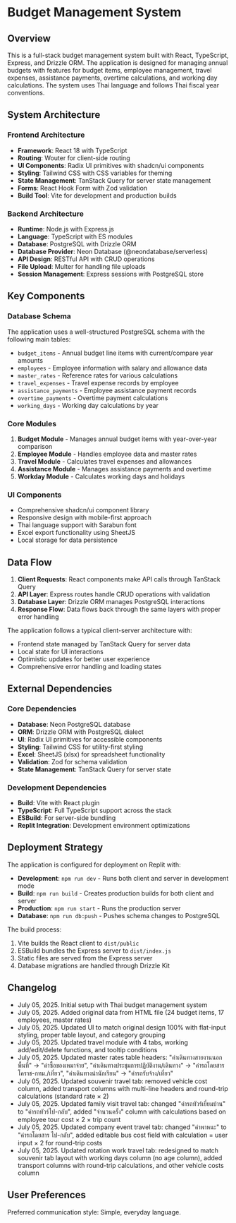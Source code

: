 # Budget Management System

## Overview

This is a full-stack budget management system built with React, TypeScript, Express, and Drizzle ORM. The application is designed for managing annual budgets with features for budget items, employee management, travel expenses, assistance payments, overtime calculations, and working day calculations. The system uses Thai language and follows Thai fiscal year conventions.

## System Architecture

### Frontend Architecture
- **Framework**: React 18 with TypeScript
- **Routing**: Wouter for client-side routing
- **UI Components**: Radix UI primitives with shadcn/ui components
- **Styling**: Tailwind CSS with CSS variables for theming
- **State Management**: TanStack Query for server state management
- **Forms**: React Hook Form with Zod validation
- **Build Tool**: Vite for development and production builds

### Backend Architecture
- **Runtime**: Node.js with Express.js
- **Language**: TypeScript with ES modules
- **Database**: PostgreSQL with Drizzle ORM
- **Database Provider**: Neon Database (@neondatabase/serverless)
- **API Design**: RESTful API with CRUD operations
- **File Upload**: Multer for handling file uploads
- **Session Management**: Express sessions with PostgreSQL store

## Key Components

### Database Schema
The application uses a well-structured PostgreSQL schema with the following main tables:
- `budget_items` - Annual budget line items with current/compare year amounts
- `employees` - Employee information with salary and allowance data
- `master_rates` - Reference rates for various calculations
- `travel_expenses` - Travel expense records by employee
- `assistance_payments` - Employee assistance payment records
- `overtime_payments` - Overtime payment calculations
- `working_days` - Working day calculations by year

### Core Modules
1. **Budget Module** - Manages annual budget items with year-over-year comparison
2. **Employee Module** - Handles employee data and master rates
3. **Travel Module** - Calculates travel expenses and allowances
4. **Assistance Module** - Manages assistance payments and overtime
5. **Workday Module** - Calculates working days and holidays

### UI Components
- Comprehensive shadcn/ui component library
- Responsive design with mobile-first approach
- Thai language support with Sarabun font
- Excel export functionality using SheetJS
- Local storage for data persistence

## Data Flow

1. **Client Requests**: React components make API calls through TanStack Query
2. **API Layer**: Express routes handle CRUD operations with validation
3. **Database Layer**: Drizzle ORM manages PostgreSQL interactions
4. **Response Flow**: Data flows back through the same layers with proper error handling

The application follows a typical client-server architecture with:
- Frontend state managed by TanStack Query for server data
- Local state for UI interactions
- Optimistic updates for better user experience
- Comprehensive error handling and loading states

## External Dependencies

### Core Dependencies
- **Database**: Neon PostgreSQL database
- **ORM**: Drizzle ORM with PostgreSQL dialect
- **UI**: Radix UI primitives for accessible components
- **Styling**: Tailwind CSS for utility-first styling
- **Excel**: SheetJS (xlsx) for spreadsheet functionality
- **Validation**: Zod for schema validation
- **State Management**: TanStack Query for server state

### Development Dependencies
- **Build**: Vite with React plugin
- **TypeScript**: Full TypeScript support across the stack
- **ESBuild**: For server-side bundling
- **Replit Integration**: Development environment optimizations

## Deployment Strategy

The application is configured for deployment on Replit with:
- **Development**: `npm run dev` - Runs both client and server in development mode
- **Build**: `npm run build` - Creates production builds for both client and server
- **Production**: `npm run start` - Runs the production server
- **Database**: `npm run db:push` - Pushes schema changes to PostgreSQL

The build process:
1. Vite builds the React client to `dist/public`
2. ESBuild bundles the Express server to `dist/index.js`
3. Static files are served from the Express server
4. Database migrations are handled through Drizzle Kit

## Changelog

- July 05, 2025. Initial setup with Thai budget management system
- July 05, 2025. Added original data from HTML file (24 budget items, 17 employees, master rates)
- July 05, 2025. Updated UI to match original design 100% with flat-input styling, proper table layout, and category grouping
- July 05, 2025. Updated travel module with 4 tabs, working add/edit/delete functions, and tooltip conditions
- July 05, 2025. Updated master rates table headers: "ค่าเดินทางสายงานนอกพื้นที่" → "ค่าซื้อของเหมาจ่าย", "ค่าเดินทางประชุมการปฏิบัติงาน/เดินทาง" → "ค่ารถโดยสาร โคราช-กทม./เที่ยว", "ค่าเดินทางนำนักเรียน" → "ค่ารถรับจ้าง/เที่ยว"
- July 05, 2025. Updated souvenir travel tab: removed vehicle cost column, added transport columns with multi-line headers and round-trip calculations (standard rate × 2)
- July 05, 2025. Updated family visit travel tab: changed "ค่ารถทัวร์เยี่ยมบ้าน" to "ค่ารถทัวร์ไป-กลับ", added "จำนวนครั้ง" column with calculations based on employee tour cost × 2 × trip count
- July 05, 2025. Updated company event travel tab: changed "ค่าพาหนะ" to "ค่ารถโดยสาร ไป-กลับ", added editable bus cost field with calculation = user input × 2 for round-trip costs
- July 05, 2025. Updated rotation work travel tab: redesigned to match souvenir tab layout with working days column (no age column), added transport columns with round-trip calculations, and other vehicle costs column

## User Preferences

Preferred communication style: Simple, everyday language.